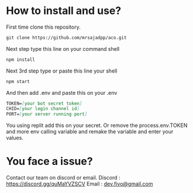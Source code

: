 # How to install and use?
First time clone this repository.
```md
git clone https://github.com/mrsajadpp/aco.git
```
Next step type this line on your command shell
```md
npm install
```
Next 3rd step type or paste this line your shell
```md
npm start
```
And then add .env and paste this on your .env
```md
TOKEN=[your bot secret token]
CHID=[your login channel id]
PORT=[your server running port]
```
You using replit add this on your secret.
Or remove the process.env.TOKEN and more env calling variable and remake the variable and enter your values.
# You face a issue?
Contact our team on discord or email.
Discord : <a href="https://discord.gg/quMaYVZSCV">https://discord.gg/quMaYVZSCV</a>
Email : <a href="mailto:dev.fivo@gmail.com">dev.fivo@gmail.com</a>
